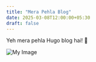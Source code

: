 ```yaml
---
title: "Mera Pehla Blog"
date: 2025-03-08T12:00:00+05:30
draft: false
---
```


Yeh mera pehla Hugo blog hai! 🎉

![My Image](/images/sample-image.jpg)

